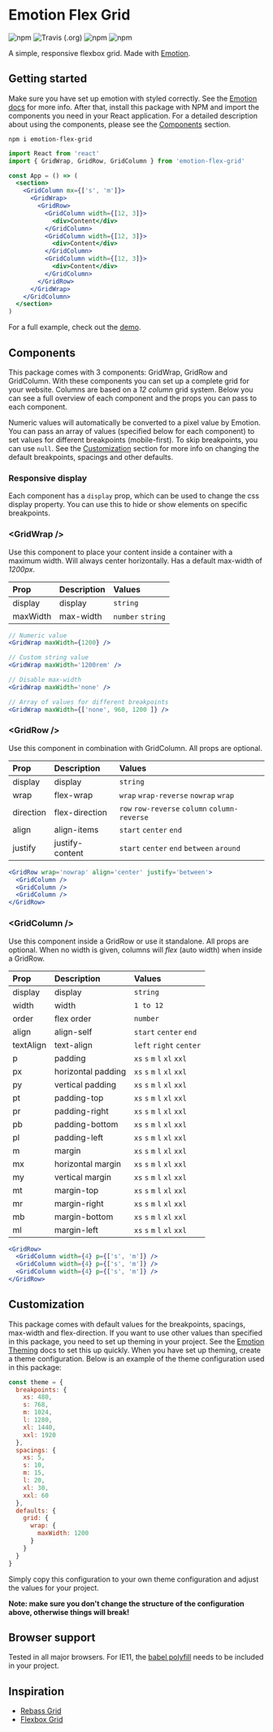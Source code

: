 # Emotion Flex Grid

![npm](https://img.shields.io/npm/v/emotion-flex-grid.svg?color=%2344cc11&style=flat-square)
![Travis (.org)](https://img.shields.io/travis/rann91/emotion-flex-grid.svg?style=flat-square)
![npm](https://img.shields.io/badge/size-36.8kB-brightgreen.svg?style=flat-square)
![npm](https://img.shields.io/npm/dt/emotion-flex-grid.svg?style=flat-square)

A simple, responsive flexbox grid. Made with [Emotion](https://emotion.sh).

## Getting started

Make sure you have set up emotion with styled correctly. See the [Emotion docs](https://emotion.sh/docs/introduction) for more info. After that, install this package with NPM and import the components you need in your React application. For a detailed description about using the components, please see the [Components](#Components) section.

```
npm i emotion-flex-grid
```

```jsx
import React from 'react'
import { GridWrap, GridRow, GridColumn } from 'emotion-flex-grid'

const App = () => (
  <section>
    <GridColumn mx={['s', 'm']}>
      <GridWrap>
        <GridRow>
          <GridColumn width={[12, 3]}>
            <div>Content</div>
          </GridColumn>
          <GridColumn width={[12, 3]}>
            <div>Content</div>
          </GridColumn>
          <GridColumn width={[12, 3]}>
            <div>Content</div>
          </GridColumn>
        </GridRow>
      </GridWrap>
    </GridColumn>
  </section>
)
```

For a full example, check out the [demo](https://rann91.github.io/emotion-flex-grid/).

## Components

This package comes with 3 components: GridWrap, GridRow and GridColumn. With these components you can set up a complete grid for your website. Columns are based on a _12 column_ grid system. Below you can see a full overview of each component and the props you can pass to each component.

Numeric values will automatically be converted to a pixel value by Emotion. You can pass an array of values (specified below for each component) to set values for different breakpoints (mobile-first). To skip breakpoints, you can use `null`. See the [Customization](#Customization) section for more info on changing the default breakpoints, spacings and other defaults.

### Responsive display

Each component has a `display` prop, which can be used to change the css display property. You can use this to hide or show elements on specific breakpoints.

### <GridWrap \/>

Use this component to place your content inside a container with a maximum width. Will always center horizontally. Has a default max-width of _1200px_.

| Prop     | Description | Values            |
| :------- | :---------- | :---------------- |
| display  | display     | `string`          |
| maxWidth | max-width   | `number` `string` |

```jsx
// Numeric value
<GridWrap maxWidth={1200} />

// Custom string value
<GridWrap maxWidth='1200rem' />

// Disable max-width
<GridWrap maxWidth='none' />

// Array of values for different breakpoints
<GridWrap maxWidth={['none', 960, 1200 ]} />
```

### <GridRow \/>

Use this component in combination with GridColumn. All props are optional.

| Prop      | Description     | Values                                        |
| :-------- | :-------------- | :-------------------------------------------- |
| display   | display         | `string`                                      |
| wrap      | flex-wrap       | `wrap` `wrap-reverse` `nowrap` `wrap`         |
| direction | flex-direction  | `row` `row-reverse` `column` `column-reverse` |
| align     | align-items     | `start` `center` `end`                        |
| justify   | justify-content | `start` `center` `end` `between` `around`     |

```jsx
<GridRow wrap='nowrap' align='center' justify='between'>
  <GridColumn />
  <GridColumn />
  <GridColumn />
</GridRow>
```

### <GridColumn \/>

Use this component inside a GridRow or use it standalone. All props are optional. When no width is given, columns will _flex_ (auto width) when inside a GridRow.

| Prop      | Description        | Values                      |
| :-------- | :----------------- | :-------------------------- |
| display   | display            | `string`                    |
| width     | width              | `1 to 12`                   |
| order     | flex order         | `number`                    |
| align     | align-self         | `start` `center` `end`      |
| textAlign | text-align         | `left` `right` `center`     |
| p         | padding            | `xs` `s` `m` `l` `xl` `xxl` |
| px        | horizontal padding | `xs` `s` `m` `l` `xl` `xxl` |
| py        | vertical padding   | `xs` `s` `m` `l` `xl` `xxl` |
| pt        | padding-top        | `xs` `s` `m` `l` `xl` `xxl` |
| pr        | padding-right      | `xs` `s` `m` `l` `xl` `xxl` |
| pb        | padding-bottom     | `xs` `s` `m` `l` `xl` `xxl` |
| pl        | padding-left       | `xs` `s` `m` `l` `xl` `xxl` |
| m         | margin             | `xs` `s` `m` `l` `xl` `xxl` |
| mx        | horizontal margin  | `xs` `s` `m` `l` `xl` `xxl` |
| my        | vertical margin    | `xs` `s` `m` `l` `xl` `xxl` |
| mt        | margin-top         | `xs` `s` `m` `l` `xl` `xxl` |
| mr        | margin-right       | `xs` `s` `m` `l` `xl` `xxl` |
| mb        | margin-bottom      | `xs` `s` `m` `l` `xl` `xxl` |
| ml        | margin-left        | `xs` `s` `m` `l` `xl` `xxl` |

```jsx
<GridRow>
  <GridColumn width={4} p={['s', 'm']} />
  <GridColumn width={4} p={['s', 'm']} />
  <GridColumn width={4} p={['s', 'm']} />
</GridRow>
```

## Customization

This package comes with default values for the breakpoints, spacings, max-width and flex-direction. If you want to use other values than specified in this package, you need to set up theming in your project. See the [Emotion Theming](https://emotion.sh/docs/theming) docs to set this up quickly. When you have set up theming, create a theme configuration. Below is an example of the theme configuration used in this package:

```js
const theme = {
  breakpoints: {
    xs: 480,
    s: 768,
    m: 1024,
    l: 1280,
    xl: 1440,
    xxl: 1920
  },
  spacings: {
    xs: 5,
    s: 10,
    m: 15,
    l: 20,
    xl: 30,
    xxl: 60
  },
  defaults: {
    grid: {
      wrap: {
        maxWidth: 1200
      }
    }
  }
}
```

Simply copy this configuration to your own theme configuration and adjust the values for your project.

**Note: make sure you don't change the structure of the configuration above, otherwise things will break!**

## Browser support

Tested in all major browsers. For IE11, the [babel polyfill](https://babeljs.io/docs/en/babel-polyfill) needs to be included in your project.

## Inspiration

- [Rebass Grid](https://rebassjs.org/grid)
- [Flexbox Grid](http://flexboxgrid.com/)
